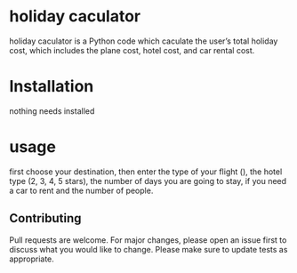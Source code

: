 # holiday caculator 

holiday caculator is a Python code which caculate the user’s total holiday cost, 
which includes the plane cost, hotel cost, and car rental cost. 

# Installation
nothing needs installed

# usage
first choose your destination, then enter the type of your flight (), the hotel type (2, 3, 4, 5 stars),
the number of days you are going to stay, if you need a car to rent and the number of people.


## Contributing
Pull requests are welcome. For major changes, please open an issue first to discuss what you would like to change.
Please make sure to update tests as appropriate. 
